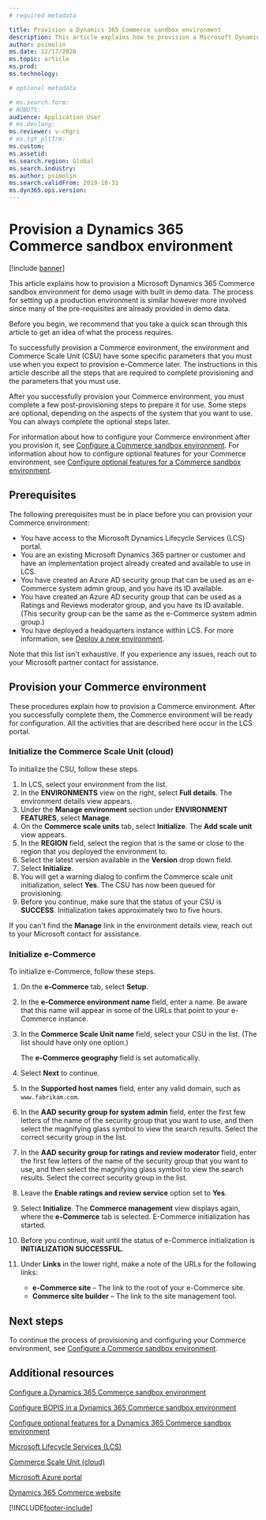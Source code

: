 ```yaml
---
# required metadata

title: Provision a Dynamics 365 Commerce sandbox environment
description: This article explains how to provision a Microsoft Dynamics 365 Commerce environment for demo or sandbox usage with built in demo data.
author: psimolin
ms.date: 12/17/2020
ms.topic: article
ms.prod: 
ms.technology: 

# optional metadata

# ms.search.form: 
# ROBOTS: 
audience: Application User
# ms.devlang: 
ms.reviewer: v-chgri
# ms.tgt_pltfrm: 
ms.custom: 
ms.assetid: 
ms.search.region: Global
ms.search.industry: 
ms.author: psimolin
ms.search.validFrom: 2019-10-31
ms.dyn365.ops.version: 
---
```


# Provision a Dynamics 365 Commerce sandbox environment

[!include [banner](includes/banner.md)]

This article explains how to provision a Microsoft Dynamics 365 Commerce sandbox environment for demo usage with built in demo data.  The process for setting up a production environment is similar however more involved since many of the pre-requisites are already provided in demo data.

Before you begin, we recommend that you take a quick scan through this article to get an idea of what the process requires.

To successfully provision a Commerce environment, the environment and Commerce Scale Unit (CSU) have some specific parameters that you must use when you expect to provision e-Commerce later. The instructions in this article describe all the steps that are required to complete provisioning and the parameters that you must use.

After you successfully provision your Commerce environment, you must complete a few post-provisioning steps to prepare it for use. Some steps are optional, depending on the aspects of the system that you want to use. You can always complete the optional steps later.

For information about how to configure your Commerce environment after you provision it, see [Configure a Commerce sandbox environment](cpe-post-provisioning.md). For information about how to configure optional features for your Commerce environment, see [Configure optional features for a Commerce sandbox environment](cpe-optional-features.md).

## Prerequisites

The following prerequisites must be in place before you can provision your Commerce environment:

- You have access to the Microsoft Dynamics Lifecycle Services (LCS) portal.
- You are an existing Microsoft Dynamics 365 partner or customer and have an implementation project already created and available to use in LCS.  
- You have created an Azure AD security group that can be used as an e-Commerce system admin group, and you have its ID available.
- You have created an Azure AD security group that can be used as a Ratings and Reviews moderator group, and you have its ID available. (This security group can be the same as the e-Commerce system admin group.)
- You have deployed a headquarters instance within LCS. For more information, see [Deploy a new environment](/dynamics365/fin-ops-core/dev-itpro/deployment/deployenvironment-newinfrastructure).

Note that this list isn't exhaustive. If you experience any issues, reach out to your Microsoft partner contact for assistance.

## Provision your Commerce environment

These procedures explain how to provision a Commerce environment. After you successfully complete them, the Commerce environment will be ready for configuration. All the activities that are described here occur in the LCS portal.

### Initialize the Commerce Scale Unit (cloud)

To initialize the CSU, follow these steps.

1. In LCS, select your environment from the list.
1. In the **ENVIRONMENTS** view on the right, select **Full details**. The environment details view appears.
1. Under the **Manage environment** section under **ENVIRONMENT FEATURES**, select **Manage**.
1. On the **Commerce scale units** tab, select **Initialize**. The **Add scale unit** view appears.
1. In the **REGION** field, select the region that is the same or close to the region that you deployed the environment to.
1. Select the latest version available in the **Version** drop down field.
1. Select **Initialize**.
1. You will get a warning dialog to confirm the Commerce scale unit initialization, select **Yes**. The CSU has now been queued for provisioning.
1. Before you continue, make sure that the status of your CSU is **SUCCESS**. Initialization takes approximately two to five hours.

If you can't find the **Manage** link in the environment details view, reach out to your Microsoft contact for assistance.

### Initialize e-Commerce

To initialize e-Commerce, follow these steps.

1. On the **e-Commerce** tab, select **Setup**.
1. In the **e-Commerce environment name** field, enter a name. Be aware that this name will appear in some of the URLs that point to your e-Commerce instance.
1. In the **Commerce Scale Unit name** field, select your CSU in the list. (The list should have only one option.)

    The **e-Commerce geography** field is set automatically.

1. Select **Next** to continue.
1. In the **Supported host names** field, enter any valid domain, such as `www.fabrikam.com`.
1. In the **AAD security group for system admin** field, enter the first few letters of the name of the security group that you want to use, and then select the magnifying glass symbol to view the search results. Select the correct security group in the list.
1.	In the **AAD security group for ratings and review moderator** field, enter the first few letters of the name of the security group that you want to use, and then select the magnifying glass symbol to view the search results. Select the correct security group in the list.
1. Leave the **Enable ratings and review service** option set to **Yes**.
1. Select **Initialize**. The **Commerce management** view displays again, where the **e-Commerce** tab is selected. E-Commerce initialization has started.
1. Before you continue, wait until the status of e-Commerce initialization is **INITIALIZATION SUCCESSFUL**.
1. Under **Links** in the lower right, make a note of the URLs for the following links:

    * **e-Commerce site** – The link to the root of your e-Commerce site.
    * **Commerce site builder** – The link to the site management tool.

## Next steps

To continue the process of provisioning and configuring your Commerce environment, see [Configure a Commerce sandbox environment](cpe-post-provisioning.md).

## Additional resources

[Configure a Dynamics 365 Commerce sandbox environment](cpe-post-provisioning.md)

[Configure BOPIS in a Dynamics 365 Commerce sandbox environment](cpe-bopis.md)

[Configure optional features for a Dynamics 365 Commerce sandbox environment](cpe-optional-features.md)

[Microsoft Lifecycle Services (LCS)](/dynamics365/unified-operations/dev-itpro/lifecycle-services/lcs-user-guide)

[Commerce Scale Unit (cloud)](/business-applications-release-notes/october18/dynamics365-retail/retail-cloud-scale-unit)

[Microsoft Azure portal](https://azure.microsoft.com/features/azure-portal)

[Dynamics 365 Commerce website](https://aka.ms/Dynamics365CommerceWebsite)


[!INCLUDE[footer-include](../includes/footer-banner.md)]
